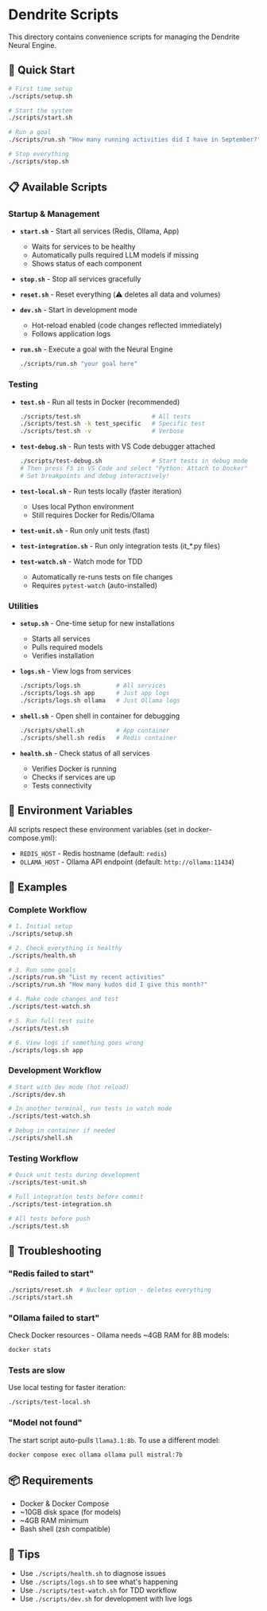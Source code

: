 # Dendrite Scripts

This directory contains convenience scripts for managing the Dendrite Neural Engine.

## 🚀 Quick Start

```bash
# First time setup
./scripts/setup.sh

# Start the system
./scripts/start.sh

# Run a goal
./scripts/run.sh "How many running activities did I have in September?"

# Stop everything
./scripts/stop.sh
```

## 📋 Available Scripts

### Startup & Management

- **`start.sh`** - Start all services (Redis, Ollama, App)
  - Waits for services to be healthy
  - Automatically pulls required LLM models if missing
  - Shows status of each component

- **`stop.sh`** - Stop all services gracefully

- **`reset.sh`** - Reset everything (⚠️ deletes all data and volumes)

- **`dev.sh`** - Start in development mode
  - Hot-reload enabled (code changes reflected immediately)
  - Follows application logs

- **`run.sh`** - Execute a goal with the Neural Engine
  ```bash
  ./scripts/run.sh "your goal here"
  ```

### Testing

- **`test.sh`** - Run all tests in Docker (recommended)
  ```bash
  ./scripts/test.sh                    # All tests
  ./scripts/test.sh -k test_specific   # Specific test
  ./scripts/test.sh -v                 # Verbose
  ```

- **`test-debug.sh`** - Run tests with VS Code debugger attached
  ```bash
  ./scripts/test-debug.sh              # Start tests in debug mode
  # Then press F5 in VS Code and select "Python: Attach to Docker"
  # Set breakpoints and debug interactively!
  ```

- **`test-local.sh`** - Run tests locally (faster iteration)
  - Uses local Python environment
  - Still requires Docker for Redis/Ollama

- **`test-unit.sh`** - Run only unit tests (fast)

- **`test-integration.sh`** - Run only integration tests (it_*.py files)

- **`test-watch.sh`** - Watch mode for TDD
  - Automatically re-runs tests on file changes
  - Requires `pytest-watch` (auto-installed)

### Utilities

- **`setup.sh`** - One-time setup for new installations
  - Starts all services
  - Pulls required models
  - Verifies installation

- **`logs.sh`** - View logs from services
  ```bash
  ./scripts/logs.sh          # All services
  ./scripts/logs.sh app      # Just app logs
  ./scripts/logs.sh ollama   # Just Ollama logs
  ```

- **`shell.sh`** - Open shell in container for debugging
  ```bash
  ./scripts/shell.sh         # App container
  ./scripts/shell.sh redis   # Redis container
  ```

- **`health.sh`** - Check status of all services
  - Verifies Docker is running
  - Checks if services are up
  - Tests connectivity

## 🔧 Environment Variables

All scripts respect these environment variables (set in docker-compose.yml):

- `REDIS_HOST` - Redis hostname (default: `redis`)
- `OLLAMA_HOST` - Ollama API endpoint (default: `http://ollama:11434`)

## 📝 Examples

### Complete Workflow

```bash
# 1. Initial setup
./scripts/setup.sh

# 2. Check everything is healthy
./scripts/health.sh

# 3. Run some goals
./scripts/run.sh "List my recent activities"
./scripts/run.sh "How many kudos did I give this month?"

# 4. Make code changes and test
./scripts/test-watch.sh

# 5. Run full test suite
./scripts/test.sh

# 6. View logs if something goes wrong
./scripts/logs.sh app
```

### Development Workflow

```bash
# Start with dev mode (hot reload)
./scripts/dev.sh

# In another terminal, run tests in watch mode
./scripts/test-watch.sh

# Debug in container if needed
./scripts/shell.sh
```

### Testing Workflow

```bash
# Quick unit tests during development
./scripts/test-unit.sh

# Full integration tests before commit
./scripts/test-integration.sh

# All tests before push
./scripts/test.sh
```

## 🐛 Troubleshooting

### "Redis failed to start"
```bash
./scripts/reset.sh  # Nuclear option - deletes everything
./scripts/start.sh
```

### "Ollama failed to start"
Check Docker resources - Ollama needs ~4GB RAM for 8B models:
```bash
docker stats
```

### Tests are slow
Use local testing for faster iteration:
```bash
./scripts/test-local.sh
```

### "Model not found"
The start script auto-pulls `llama3.1:8b`. To use a different model:
```bash
docker compose exec ollama ollama pull mistral:7b
```

## 📦 Requirements

- Docker & Docker Compose
- ~10GB disk space (for models)
- ~4GB RAM minimum
- Bash shell (zsh compatible)

## 🎯 Tips

- Use `./scripts/health.sh` to diagnose issues
- Use `./scripts/logs.sh` to see what's happening
- Use `./scripts/test-watch.sh` for TDD workflow
- Use `./scripts/dev.sh` for development with live logs
